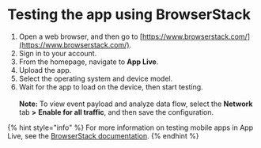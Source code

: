 # Testing the app using BrowserStack

1. Open a web browser, and then go to [https://www.browserstack.com/](https://www.browserstack.com/).
2. Sign in to your account.
3. From the homepage, navigate to **App Live**.
4. Upload the app.
5. Select the operating system and device model.&#x20;
6. Wait for the app to load on the device, then start testing.\
   \
   **Note:** To view event payload and analyze data flow, select the **Network** tab **>** **Enable for all traffic**, and then save the configuration.

{% hint style="info" %}
For more information on testing mobile apps in App Live, see the [BrowserStack documentation](https://www.browserstack.com/docs/app-live).
{% endhint %}
